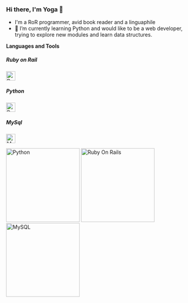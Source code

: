 ### Hi there, I'm Yoga 👋

- I'm a RoR programmer, avid book reader and a linguaphile
- 🌱 I’m currently learning Python and would like to be a web developer, trying to explore new modules and learn data structures.

**Languages and Tools**

<p float="left">
  <h5>Ruby on Rail</h5>
  <img src="https://miro.medium.com/v2/resize:fit:450/1*MtuURq-9Fe3MZM5IZqQgyw.png" alt="Ruby On Rails" height=25 />
  
  <h5>Python</h5>
  <img src="https://upload.wikimedia.org/wikipedia/commons/thumb/c/c3/Python-logo-notext.svg/1200px-Python-logo-notext.svg.png" height=25 alt="Python" />
  
  <h5>MySql</h5>
  <img src="https://1000logos.net/wp-content/uploads/2020/08/MySQL-Logo.png" height=25 alt="MySQL" />
</p>

<p float="left">
  <img src="https://upload.wikimedia.org/wikipedia/commons/thumb/c/c3/Python-logo-notext.svg/1200px-Python-logo-notext.svg.png" width="200" alt="Python"/>
  <img src="https://miro.medium.com/v2/resize:fit:450/1*MtuURq-9Fe3MZM5IZqQgyw.png" width="200" alt="Ruby On Rails" /> 
  <img src="https://1000logos.net/wp-content/uploads/2020/08/MySQL-Logo.png" width="200" alt="MySQL" />
</p>
